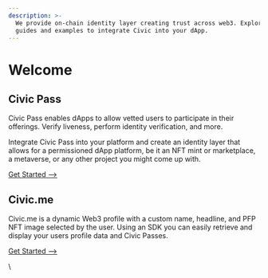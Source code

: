 ```yaml
---
description: >-
  We provide on-chain identity layer creating trust across web3. Explore our
  guides and examples to integrate Civic into your dApp.
---
```


# Welcome

## Civic Pass

Civic Pass enables dApps to allow vetted users to participate in their offerings. Verify liveness, perform identity verification, and more.

Integrate Civic Pass into your platform and create an identity layer that allows for a permissioned dApp platform, be it an NFT mint or marketplace, a metaverse, or any other project you might come up with.

[Get Started -->](civic-pass/overview/)

## Civic.me

Civic.me is a dynamic Web3 profile with a custom name, headline, and PFP NFT image selected by the user. Using an SDK you can easily retrieve and display your users profile data and Civic Passes.

[Get Started --> ](civic-me/civic-me-profile.md)

\
